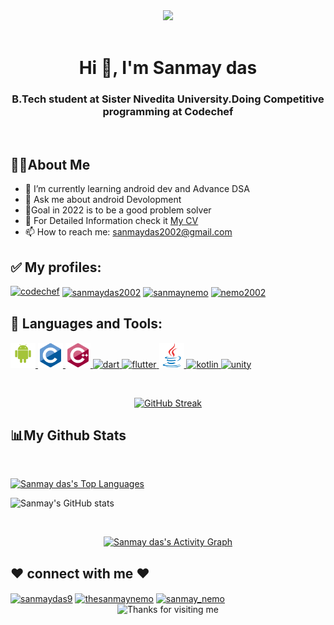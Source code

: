 <div align="center"><img src="https://raw.githubusercontent.com/sanmay321/sanmay321/main/%E2%80%94Pngtree%E2%80%94illustration%20research%20and%20development_4349070.png" height="300rem"></div>
<br/>
<h1 align="center">Hi 👋, I'm Sanmay das</h1>
</hr>
<h3 align="center">B.Tech student at Sister Nivedita University.Doing Competitive programming at Codechef</h3>
<div allign ="center">
 </br>
<h2 align="left">💁‍♂️About Me</h2>
<ul line-height="3">
 <li>🌱 I’m currently learning android dev and Advance DSA<br/>
 <li>💬 Ask me about android Devolopment <br/>
 <li>🎯Goal in 2022 is to be a good problem solver <br/>
 <li>🤷‍ For Detailed Information check it <a href="https://drive.google.com/file/d/1umZ6o7sQAMRpmcJd-hjM5YZ_Mdfjg01a/view?usp=sharing">My CV</a><br/>
 <li>📫 How to reach me: <a href="mailto:@sanmaydas2002@gmail.com">sanmaydas2002@gmail.com</a> <br/>
 </ul>
</p1>
 </div>
 
<h2 align="left">✅ My profiles:</h2>
<p align="left">
<a href="https://www.codechef.com/users/sanmay_321" target="blank"><img src='https://cdn.codechef.com/sites/all/themes/abessive/cc-logo-sd.svg' alt='codechef' height='40' ></a>
<a href="https://www.hackerrank.com/sanmaydas2002" target="blank"><img align="center" src="https://raw.githubusercontent.com/rahuldkjain/github-profile-readme-generator/master/src/images/icons/Social/hackerrank.svg" alt="sanmaydas2002" height="60" /></a>
<a href="https://www.leetcode.com/sanmaynemo" target="blank"><img align="center" src="https://raw.githubusercontent.com/rahuldkjain/github-profile-readme-generator/master/src/images/icons/Social/leet-code.svg" alt="sanmaynemo" height="40" /></a>
<a href="https://auth.geeksforgeeks.org/user/nemo2002" target="blank"><img align="center" src="https://raw.githubusercontent.com/rahuldkjain/github-profile-readme-generator/master/src/images/icons/Social/geeks-for-geeks.svg" alt="nemo2002" height="40" /></a>
</p>

<h2 align="left">🚀 Languages and Tools:</h2>
<p align="left"> <a href="https://developer.android.com" target="_blank" rel="noreferrer"> <img src="https://raw.githubusercontent.com/devicons/devicon/master/icons/android/android-original-wordmark.svg" alt="android" width="40" height="40"/> </a> <a href="https://www.cprogramming.com/" target="_blank" rel="noreferrer"> <img src="https://raw.githubusercontent.com/devicons/devicon/master/icons/c/c-original.svg" alt="c" width="40" height="40"/> </a> <a href="https://www.w3schools.com/cpp/" target="_blank" rel="noreferrer"> <img src="https://raw.githubusercontent.com/devicons/devicon/master/icons/cplusplus/cplusplus-original.svg" alt="cplusplus" width="40" height="40"/> </a> <a href="https://dart.dev" target="_blank" rel="noreferrer"> <img src="https://www.vectorlogo.zone/logos/dartlang/dartlang-icon.svg" alt="dart" width="40" height="40"/> </a> <a href="https://flutter.dev" target="_blank" rel="noreferrer"> <img src="https://www.vectorlogo.zone/logos/flutterio/flutterio-icon.svg" alt="flutter" width="40" height="40"/> </a> <a href="https://www.java.com" target="_blank" rel="noreferrer"> <img src="https://raw.githubusercontent.com/devicons/devicon/master/icons/java/java-original.svg" alt="java" width="40" height="40"/> </a> <a href="https://kotlinlang.org" target="_blank" rel="noreferrer"> <img src="https://www.vectorlogo.zone/logos/kotlinlang/kotlinlang-icon.svg" alt="kotlin" width="40" height="40"/> </a> <a href="https://unity.com/" target="_blank" rel="noreferrer"> <img src="https://www.vectorlogo.zone/logos/unity3d/unity3d-icon.svg" alt="unity" width="40" height="40"/> </a> </p>
<br/>
<div align="center">

[![GitHub Streak](https://github-readme-streak-stats.herokuapp.com?user=sanmay321&theme=black-ice&hide_border=true&date_format=M%20j%5B%2C%20Y%5D)](https://git.io/streak-stats)
 
 <h2 align="left">📊My Github Stats</h2>
 <br/>
 
 <div align="left">
  
  <a href="https://github.com/sanmay321/github-readme-stats"><img alt="Sanmay das's Top Languages" src="https://github-readme-stats.vercel.app/api/top-langs/?username=sanmay321&langs_count=8&count_private=true&layout=compact&theme=react&hide_border=true&bg_color=0D1117" /></a>
  
 </div> 
 
  <div align="left">
  
  ![Sanmay's GitHub stats](https://github-readme-stats.vercel.app/api?username=sanmay321&show_icons=true&hide_border=true&theme=react&hide_border=true&bg_color=0D1117)
  
 </div>

 
<!--  <h2 align="center">📈My Contribution</h2> -->
 <br/>
 
<a href="https://github.com/sanmay321/github-readme-activity-graph"><img alt="Sanmay das's Activity Graph" src="https://activity-graph.herokuapp.com/graph?username=sanmay321&bg_color=0D1117&color=5BCDEC&line=5BCDEC&point=FFFFFF&hide_border=true" /></a>
 
 </div>
<div align = "left">
 <h2>❤️ connect with me ❤️</h2>
  <a href="https://twitter.com/sanmaydas9" target="blank"><img align="center" src="https://raw.githubusercontent.com/rahuldkjain/github-profile-readme-generator/master/src/images/icons/Social/twitter.svg" alt="sanmaydas9" height="30" width="40" /></a>
<a href="https://linkedin.com/in/thesanmaynemo" target="blank"><img align="center" src="https://raw.githubusercontent.com/rahuldkjain/github-profile-readme-generator/master/src/images/icons/Social/linked-in-alt.svg" alt="thesanmaynemo" height="30" width="40" /></a>
<a href="https://instagram.com/sanmay_nemo" target="blank"><img align="center" src="https://raw.githubusercontent.com/rahuldkjain/github-profile-readme-generator/master/src/images/icons/Social/instagram.svg" alt="sanmay_nemo" height="30" width="40" /></a>
 </div>
 
 <div align ="center">
<img height="120" alt="Thanks for visiting me" width="100%" src="https://raw.githubusercontent.com/BrunnerLivio/brunnerlivio/master/images/marquee.svg" />
</div>
